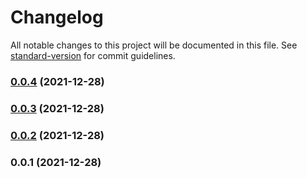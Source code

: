 # Changelog

All notable changes to this project will be documented in this file. See [standard-version](https://github.com/conventional-changelog/standard-version) for commit guidelines.

### [0.0.4](https://git.csx.com/scm/ENTREF/litmus-util/compare/v0.0.3...v0.0.4) (2021-12-28)

### [0.0.3](https://git.csx.com/scm/ENTREF/litmus-util/compare/v0.0.2...v0.0.3) (2021-12-28)

### [0.0.2](https://git.csx.com/scm/ENTREF/litmus-util/compare/v0.0.1...v0.0.2) (2021-12-28)

### 0.0.1 (2021-12-28)
